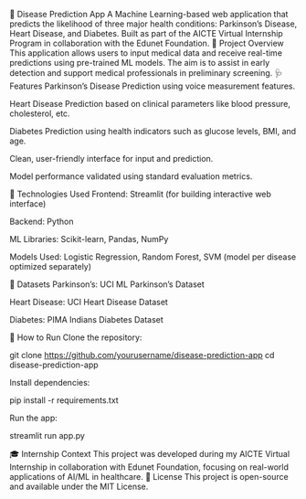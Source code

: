 🧠 Disease Prediction App
A Machine Learning-based web application that predicts the likelihood of three major health conditions: Parkinson’s Disease, Heart Disease, and Diabetes. Built as part of the AICTE Virtual Internship Program in collaboration with the Edunet Foundation.
🚀 Project Overview
This application allows users to input medical data and receive real-time predictions using pre-trained ML models. The aim is to assist in early detection and support medical professionals in preliminary screening.
🩺 Features
Parkinson’s Disease Prediction using voice measurement features.


Heart Disease Prediction based on clinical parameters like blood pressure, cholesterol, etc.


Diabetes Prediction using health indicators such as glucose levels, BMI, and age.


Clean, user-friendly interface for input and prediction.


Model performance validated using standard evaluation metrics.


🧠 Technologies Used
Frontend: Streamlit (for building interactive web interface)


Backend: Python


ML Libraries: Scikit-learn, Pandas, NumPy


Models Used: Logistic Regression, Random Forest, SVM (model per disease optimized separately)


🧪 Datasets
Parkinson’s: UCI ML Parkinson’s Dataset


Heart Disease: UCI Heart Disease Dataset


Diabetes: PIMA Indians Diabetes Dataset


📂 How to Run
Clone the repository:

 git clone https://github.com/yourusername/disease-prediction-app
cd disease-prediction-app


Install dependencies:

 pip install -r requirements.txt


Run the app:

 streamlit run app.py


🎓 Internship Context
This project was developed during my AICTE Virtual Internship in collaboration with Edunet Foundation, focusing on real-world applications of AI/ML in healthcare.
📎 License
This project is open-source and available under the MIT License.
